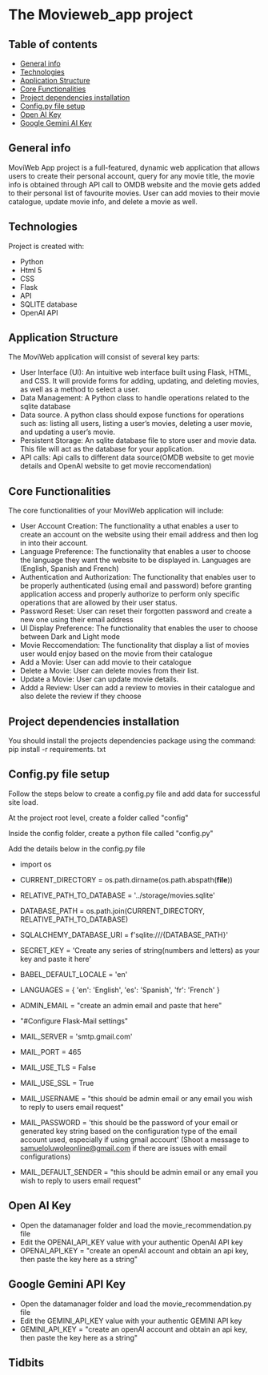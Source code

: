 # The Movieweb_app project

## Table of contents
* [General info](#general-info)
* [Technologies](#technologies)
* [Application Structure](#application-structure)
* [Core Functionalities](#core-functionalities)
* [Project dependencies installation](#project-dependencies-installation)
* [Config.py file setup](#Config.py-file-setup)
* [Open AI Key](#Open_API_Key)
* [Google Gemini AI Key](#Google_Gemini_API_Key)

## General info
MoviWeb App project is a full-featured, dynamic web application that allows users to create their personal account, query for any movie title, the movie info is obtained through API call to OMDB website and the movie gets added to their personal list of favourite movies. User can add movies to their movie catalogue, update movie info, and delete a movie as well.

## Technologies
Project is created with:
* Python
* Html 5
* CSS
* Flask
* API
* SQLITE database
* OpenAI API 
	
## Application Structure

The MoviWeb application will consist of several key parts:

* User Interface (UI): An intuitive web interface built using Flask, HTML, and CSS. It will provide forms for adding, updating, and deleting movies, as well as a method to select a user.
* Data Management: A Python class to handle operations related to the sqlite database
* Data source. A python class should expose functions for operations such as: listing all users, listing a user’s movies, deleting a user movie, and updating a user’s movie.
* Persistent Storage: An sqlite database file to store user and movie data. This file will act as the database for your application.
* API calls: Api calls to different data source(OMDB website to get movie details and OpenAI website to get movie reccomendation)
  
## Core Functionalities

The core functionalities of your MoviWeb application will include:

* User Account Creation: The functionality  a uthat enables a user to create an account on the website using their email address and then log in into their account.
* Language Preference: The functionality that enables a user to choose the language they want the website to be displayed in. Languages are (English, Spanish and French)
* Authentication and Authorization: The functionality that enables user to be properly authenticated (using email and password) before granting application access and properly authorize to perform only specific operations that are allowed by their user status.
* Password Reset: User can reset their forgotten password and create a new one using their email address
* UI Display Preference: The functionality that enables the user to choose between Dark and Light mode
* Movie Reccomendation: The functionality that display a list of movies user would enjoy based on the movie from their catalogue
* Add a Movie: User can add movie to their catalogue
* Delete a Movie: User can delete movies from their list.
* Update a Movie: User can update movie details.
* Addd a Review: User can add a review to movies in their catalogue and also delete the review if they choose

## Project dependencies installation

You should install the projects dependencies package using the command:
pip install -r requirements. txt

## Config.py file setup

Follow the steps below to create a config.py file and add data for successful site load.

At the project root level, create a folder called "config"

Inside the config folder, create a python file called "config.py"
  
Add the details below in the config.py file

* import os
* CURRENT_DIRECTORY = os.path.dirname(os.path.abspath(__file__))
* RELATIVE_PATH_TO_DATABASE = '../storage/movies.sqlite'
* DATABASE_PATH = os.path.join(CURRENT_DIRECTORY, RELATIVE_PATH_TO_DATABASE)
* SQLALCHEMY_DATABASE_URI = f'sqlite:///{DATABASE_PATH}'
* SECRET_KEY = 'Create any series of string(numbers and letters) as your key and paste it here'
* BABEL_DEFAULT_LOCALE = 'en'
* LANGUAGES = {
            'en': 'English',
            'es': 'Spanish',
            'fr': 'French'
                        }
  
* ADMIN_EMAIL = "create an admin email and paste that here"

* "#Configure Flask-Mail settings"
* MAIL_SERVER = 'smtp.gmail.com'
* MAIL_PORT = 465
* MAIL_USE_TLS = False
* MAIL_USE_SSL = True
* MAIL_USERNAME = "this should be admin email or any email you wish to reply to users email request"
* MAIL_PASSWORD = 'this should be the password of your email or generated key string based on the configuration type of the email account used, especially if using gmail account' (Shoot a message to samueloluwoleonline@gmail.com if there are issues with email configurations)
* MAIL_DEFAULT_SENDER = "this should be admin email or any email you wish to reply to users email request" 

## Open AI Key

* Open the datamanager folder and load the movie_recommendation.py file 
* Edit the OPENAI_API_KEY value with your authentic OpenAI API key
* OPENAI_API_KEY = "create an openAI account and obtain an api key, then paste the key here as a string"

## Google Gemini API Key

* Open the datamanager folder and load the movie_recommendation.py file 
* Edit the GEMINI_API_KEY value with your authentic GEMINI API key
* GEMINI_API_KEY = "create an openAI account and obtain an api key, then paste the key here as a string"

## Tidbits
